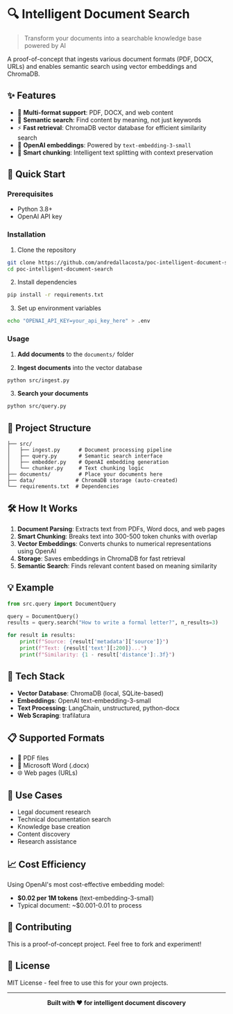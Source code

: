 # 🔍 Intelligent Document Search

> Transform your documents into a searchable knowledge base powered by AI

A proof-of-concept that ingests various document formats (PDF, DOCX, URLs) and enables semantic search using vector embeddings and ChromaDB.

## ✨ Features

- 📄 **Multi-format support**: PDF, DOCX, and web content
- 🧠 **Semantic search**: Find content by meaning, not just keywords
- ⚡ **Fast retrieval**: ChromaDB vector database for efficient similarity search
- 🤖 **OpenAI embeddings**: Powered by `text-embedding-3-small`
- 🔧 **Smart chunking**: Intelligent text splitting with context preservation

## 🚀 Quick Start

### Prerequisites

- Python 3.8+
- OpenAI API key

### Installation

1. Clone the repository

```bash
git clone https://github.com/andredallacosta/poc-intelligent-document-search.git
cd poc-intelligent-document-search
```

2. Install dependencies

```bash
pip install -r requirements.txt
```

3. Set up environment variables

```bash
echo "OPENAI_API_KEY=your_api_key_here" > .env
```

### Usage

1. **Add documents** to the `documents/` folder

2. **Ingest documents** into the vector database

```bash
python src/ingest.py
```

3. **Search your documents**

```bash
python src/query.py
```

## 📁 Project Structure

```
├── src/
│   ├── ingest.py      # Document processing pipeline
│   ├── query.py       # Semantic search interface
│   ├── embedder.py    # OpenAI embedding generation
│   └── chunker.py     # Text chunking logic
├── documents/         # Place your documents here
├── data/             # ChromaDB storage (auto-created)
└── requirements.txt  # Dependencies
```

## 🛠 How It Works

1. **Document Parsing**: Extracts text from PDFs, Word docs, and web pages
2. **Smart Chunking**: Breaks text into 300-500 token chunks with overlap
3. **Vector Embeddings**: Converts chunks to numerical representations using OpenAI
4. **Storage**: Saves embeddings in ChromaDB for fast retrieval
5. **Semantic Search**: Finds relevant content based on meaning similarity

## 💡 Example

```python
from src.query import DocumentQuery

query = DocumentQuery()
results = query.search("How to write a formal letter?", n_results=3)

for result in results:
    print(f"Source: {result['metadata']['source']}")
    print(f"Text: {result['text'][:200]}...")
    print(f"Similarity: {1 - result['distance']:.3f}")
```

## 🔧 Tech Stack

- **Vector Database**: ChromaDB (local, SQLite-based)
- **Embeddings**: OpenAI text-embedding-3-small
- **Text Processing**: LangChain, unstructured, python-docx
- **Web Scraping**: trafilatura

## 📋 Supported Formats

- 📄 PDF files
- 📝 Microsoft Word (.docx)
- 🌐 Web pages (URLs)

## 🎯 Use Cases

- Legal document research
- Technical documentation search
- Knowledge base creation
- Content discovery
- Research assistance

## 📈 Cost Efficiency

Using OpenAI's most cost-effective embedding model:

- **$0.02 per 1M tokens** (text-embedding-3-small)
- Typical document: ~$0.001-0.01 to process

## 🤝 Contributing

This is a proof-of-concept project. Feel free to fork and experiment!

## 📄 License

MIT License - feel free to use this for your own projects.

---

<p align="center">
  <strong>Built with ❤️ for intelligent document discovery</strong>
</p>
